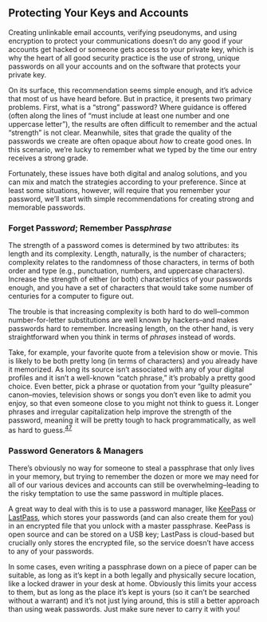 Protecting Your Keys and Accounts
---------------------------------

Creating unlinkable email accounts, verifying pseudonyms, and using
encryption to protect your communications doesn’t do any good if your
accounts get hacked or someone gets access to your private key, which is
why the heart of all good security practice is the use of strong, unique
passwords on all your accounts and on the software that protects your
private key.

On its surface, this recommendation seems simple enough, and it’s advice
that most of us have heard before. But in practice, it presents two
primary problems. First, what is a “strong” password? Where guidance is
offered (often along the lines of “must include at least one number and
one uppercase letter”), the results are often difficult to remember and
the actual “strength” is not clear. Meanwhile, sites that grade the
quality of the passwords we create are often opaque about *how* to
create good ones. In this scenario, we’re lucky to remember what we
typed by the time our entry receives a strong grade.

Fortunately, these issues have both digital and analog solutions, and
you can mix and match the strategies according to your preference. Since
at least some situations, however, will require that you remember your
password, we’ll start with simple recommendations for creating strong
and memorable passwords.

### Forget Pass*word*; Remember Pass*phrase*

The strength of a password comes is determined by two attributes: its
length and its complexity. Length, naturally, is the number of
characters; complexity relates to the randomness of those characters, in
terms of both order and type (e.g., punctuation, numbers, and uppercase
characters). Increase the strength of either (or both) characteristics
of your passwords enough, and you have a set of characters that would
take some number of centuries for a computer to figure out.

The trouble is that increasing complexity is both hard to do well–common
number-for-letter substitutions are well known by hackers–and makes
passwords hard to remember. Increasing length, on the other hand, is
very straightforward when you think in terms of *phrases* instead of
words.

Take, for example, your favorite quote from a television show or movie.
This is likely to be both pretty long (in terms of characters) and you
already have it memorized. As long its source isn’t associated with any
of your digital profiles and it isn’t a well-known “catch phrase,” it’s
probably a pretty good choice. Even better, pick a phrase or quotation
from your “guilty pleasure” canon–movies, television shows or songs you
don’t even like to admit you enjoy, so that even someone close to you
might not think to guess it. Longer phrases and irregular capitalization
help improve the strength of the password, meaning it will be pretty
tough to hack programmatically, as well as hard to guess.<sup>[47](footnotes/README.html#fn47)</sup>

### Password Generators & Managers

There’s obviously no way for someone to steal a passphrase that only
lives in your memory, but trying to remember the dozen or more we may
need for all of our various devices and accounts can still be
overwhelming–leading to the risky temptation to use the same password in
multiple places.

A great way to deal with this is to use a password manager, like
[KeePass](http://keepass.info/) or [LastPass](https://lastpass.com/),
which stores your passwords (and can also create them for you) in an
encrypted file that you unlock with a master passphrase. KeePass is open
source and can be stored on a USB key; LastPass is cloud-based but
crucially only stores the encrypted file, so the service doesn’t have
access to any of your passwords.

In some cases, even writing a passphrase down on a piece of paper can be
suitable, as long as it’s kept in a both legally and physically secure
location, like a locked drawer in your desk at home. Obviously this
limits your access to them, but as long as the place it’s kept is yours
(so it can’t be searched without a warrant) and it’s not just lying
around, this is still a better approach than using weak passwords. Just
make sure never to carry it with you!

